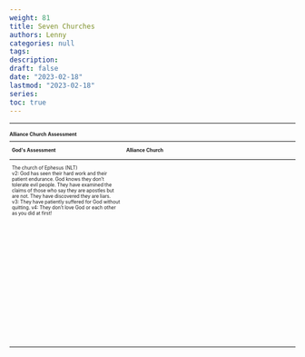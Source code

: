 ```yaml
---
weight: 81
title: Seven Churches 
authors: Lenny
categories: null
tags: 
description: 
draft: false
date: "2023-02-18"
lastmod: "2023-02-18"
series:
toc: true
---
```



<!--more-->
---

<table style="width:100%; font-size: 60%">
<caption style="text-align:left", align = "top"><b>Alliance Church Assessment</b></caption>
<colgroup><col style="width: 40%" /><col style="width: 60%" />
</colgroup>
<thead>
  <tr VALIGN=TOP style="text-align:left"  class="header">
    <th><p>God's Assessment</p></th>
    <th><p>Alliance Church</p></th>
  </tr>
</thead>
<tbody VALIGN=TOP>
  <tr class="odd">
    <td><p>The church of Ephesus (NLT)
    <br>v2: God has seen their hard work and their patient endurance. God knows they don’t tolerate evil people. They have examined the claims of those who say they are apostles but are not. They have discovered they are liars.   
    <br> v3: They have patiently suffered for God without quitting.
    <be> v4: They don’t love God or each other as you did at first!
    </p></td>
    <td><p>
    </p></td>
  </tr>
  <tr class="even">
    <td><p>
    </p></td>
    <td><p>
    </p></td>
  </tr>
  <tr class="odd">
    <td><p>
    </p></td>
    <td><p>
    </p></td>
  </tr>
  <tr class="even">
    <td><p>
    </p></td>
    <td><p>
    </p></td>
  </tr>
  <tr class="odd">
    <td><p>
    </p></td>
    <td><p>
    </p></td>
  </tr>
  <tr class="even">
    <td><p>
    </p></td>
    <td><p>
    </p></td>
  </tr>
  <tr class="odd">
    <td><p>
    </p></td>
    <td><p>
    </p></td>
  </tr>
  <tr class="even">
    <td><p>
    </p></td>
    <td><p>
    </p></td>
  </tr>
  <tr class="odd">
    <td><p>
    </p></td>
    <td><p>
    </p></td>
  </tr>
  <tr class="even">
    <td><p>
    </p></td>
    <td><p>
    </p></td>
  </tr>
  <tr class="odd">
    <td><p>
    </p></td>
    <td><p>
    </p></td>
  </tr>
  <tr class="even">
    <td><p>
    </p></td>
    <td><p>
    </p></td>
  </tr>
  <tr class="odd">
    <td><p>
    </p></td>
    <td><p>
    </p></td>
  </tr>
  <tr class="even">
    <td><p>
    </p></td>
    <td><p>
    </p></td>
  </tr>
  <tr class="odd">
    <td><p>
    </p></td>
    <td><p>
    </p></td>
  </tr>
  <tr class="even">
    <td><p>
    </p></td>
    <td><p>
    </p></td>
  </tr>
  <tr class="odd">
    <td><p>
    </p></td>
    <td><p>
    </p></td>
  </tr>
  <tr class="even">
    <td><p>
    </p></td>
    <td><p>
    </p></td>
  </tr>
  <tr class="odd">
    <td><p>
    </p></td>
    <td><p>
    </p></td>
  </tr>
  <tr class="even">
    <td><p>
    </p></td>
    <td><p>
    </p></td>
  </tr>
</tbody>
</table>
